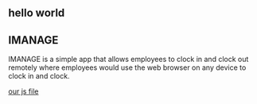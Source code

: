 ## hello world

##  IMANAGE
IMANAGE is a  simple app that allows employees to clock in and clock out remotely where employees would use the web browser on any device to clock in and clock.

[our js file](hello.js)